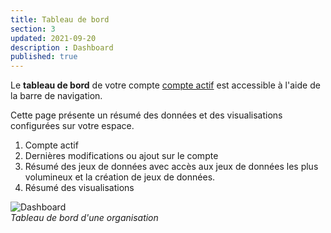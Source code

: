 ```yaml
---
title: Tableau de bord
section: 3
updated: 2021-09-20
description : Dashboard
published: true
---
```


Le **tableau de bord** de votre compte [compte actif](./user-guide-backoffice/organisation) est accessible à l'aide de la barre de navigation.

Cette page présente un résumé des données et des visualisations configurées sur votre espace.

1. Compte actif
2. Dernières modifications ou ajout sur le compte
3. Résumé des jeux de données avec accès aux jeux de données les plus volumineux et la création de jeux de données.
4. Résumé des visualisations


![Dashboard](./images/user-guide-backoffice/dashboard.jpg)  
*Tableau de bord d'une organisation*
